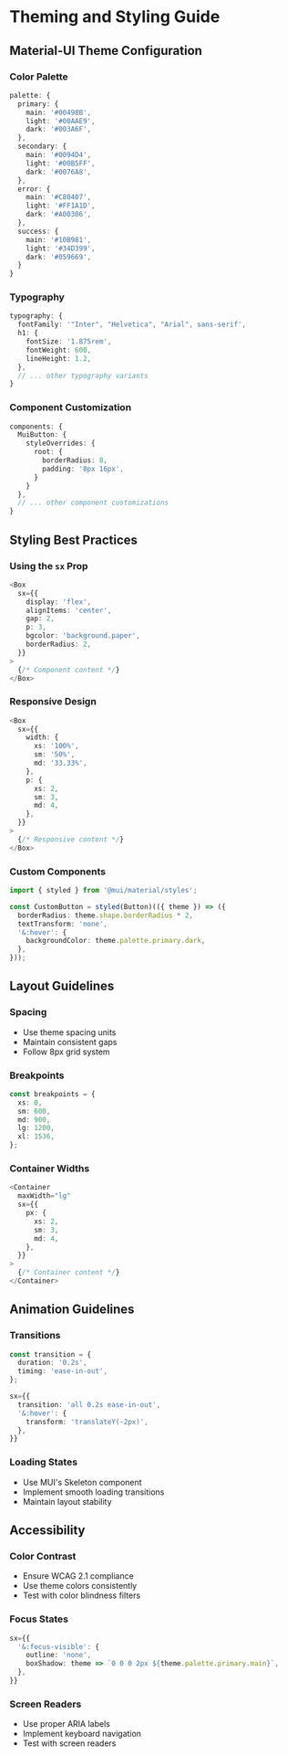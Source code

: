 # Theming and Styling Guide

## Material-UI Theme Configuration

### Color Palette
```typescript
palette: {
  primary: {
    main: '#00498B',
    light: '#00AAE9',
    dark: '#003A6F',
  },
  secondary: {
    main: '#0094D4',
    light: '#00B5FF',
    dark: '#0076A8',
  },
  error: {
    main: '#C80407',
    light: '#FF1A1D',
    dark: '#A00306',
  },
  success: {
    main: '#10B981',
    light: '#34D399',
    dark: '#059669',
  }
}
```

### Typography
```typescript
typography: {
  fontFamily: '"Inter", "Helvetica", "Arial", sans-serif',
  h1: {
    fontSize: '1.875rem',
    fontWeight: 600,
    lineHeight: 1.2,
  },
  // ... other typography variants
}
```

### Component Customization
```typescript
components: {
  MuiButton: {
    styleOverrides: {
      root: {
        borderRadius: 8,
        padding: '8px 16px',
      }
    }
  },
  // ... other component customizations
}
```

## Styling Best Practices

### Using the `sx` Prop
```typescript
<Box
  sx={{
    display: 'flex',
    alignItems: 'center',
    gap: 2,
    p: 3,
    bgcolor: 'background.paper',
    borderRadius: 2,
  }}
>
  {/* Component content */}
</Box>
```

### Responsive Design
```typescript
<Box
  sx={{
    width: {
      xs: '100%',
      sm: '50%',
      md: '33.33%',
    },
    p: {
      xs: 2,
      sm: 3,
      md: 4,
    },
  }}
>
  {/* Responsive content */}
</Box>
```

### Custom Components
```typescript
import { styled } from '@mui/material/styles';

const CustomButton = styled(Button)(({ theme }) => ({
  borderRadius: theme.shape.borderRadius * 2,
  textTransform: 'none',
  '&:hover': {
    backgroundColor: theme.palette.primary.dark,
  },
}));
```

## Layout Guidelines

### Spacing
- Use theme spacing units
- Maintain consistent gaps
- Follow 8px grid system

### Breakpoints
```typescript
const breakpoints = {
  xs: 0,
  sm: 600,
  md: 900,
  lg: 1200,
  xl: 1536,
};
```

### Container Widths
```typescript
<Container
  maxWidth="lg"
  sx={{
    px: {
      xs: 2,
      sm: 3,
      md: 4,
    },
  }}
>
  {/* Container content */}
</Container>
```

## Animation Guidelines

### Transitions
```typescript
const transition = {
  duration: '0.2s',
  timing: 'ease-in-out',
};

sx={{
  transition: 'all 0.2s ease-in-out',
  '&:hover': {
    transform: 'translateY(-2px)',
  },
}}
```

### Loading States
- Use MUI's Skeleton component
- Implement smooth loading transitions
- Maintain layout stability

## Accessibility

### Color Contrast
- Ensure WCAG 2.1 compliance
- Use theme colors consistently
- Test with color blindness filters

### Focus States
```typescript
sx={{
  '&:focus-visible': {
    outline: 'none',
    boxShadow: theme => `0 0 0 2px ${theme.palette.primary.main}`,
  },
}}
```

### Screen Readers
- Use proper ARIA labels
- Implement keyboard navigation
- Test with screen readers